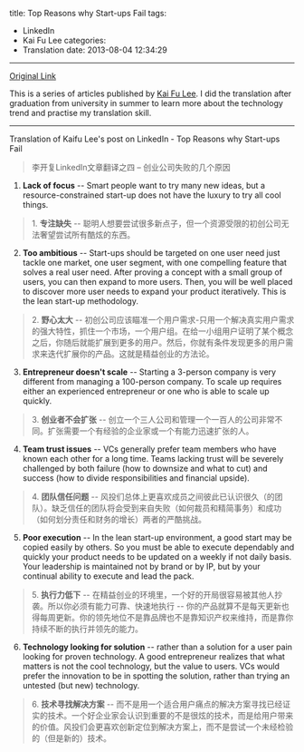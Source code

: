 title: Top Reasons why Start-ups Fail
tags:
  - LinkedIn
  - Kai Fu Lee
categories:
  - Translation
date: 2013-08-04 12:34:29
---
[Original Link](https://www.linkedin.com/today/post/article/20121008142944-416648-top-reasons-why-start-ups-fail)

This is a series of articles published by [Kai Fu Lee](https://www.linkedin.com/profile/view?id=416648&authType=name&authToken=GZNe&ref=CONTENT&goback=%2Empd2_*1_*1_*1_*1_*1_*1_20121002150727*5416648*5the*5chinese*5user*5is*5more*5like*5you*5than*5you*5think&trk=mp-ph-pn). I did the translation after graduation from university in summer to learn more about the technology trend and practise my translation skill.

---

Translation of Kaifu Lee's post on LinkedIn - Top Reasons why Start-ups Fail
>李开复LinkedIn文章翻译之四 – 创业公司失败的几个原因

1. **Lack of focus** -- Smart people want to try many new ideas, but a resource-constrained start-up does not have the luxury to try all cool things.
>1\. **专注缺失** -- 聪明人想要尝试很多新点子，但一个资源受限的初创公司无法奢望尝试所有酷炫的东西。
2. **Too ambitious** -- Start-ups should be targeted on one user need  just tackle one market, one user segment, with one compelling feature that solves a real user need. After proving a concept with a small group of users, you can then expand to more users. Then, you will be well placed to discover more user needs to expand your product iteratively. This is the lean start-up methodology.
>2\. **野心太大** -- 初创公司应该瞄准一个用户需求-只用一个解决真实用户需求的强大特性，抓住一个市场，一个用户组。在给一小组用户证明了某个概念之后，你随后就能扩展到更多的用户。然后，你就有条件发现更多的用户需求来迭代扩展你的产品。这就是精益创业的方法论。
3. **Entrepreneur doesn't scale** -- Starting a 3-person company is very different from managing a 100-person company. To scale up requires either an experienced entrepreneur or one who is able to scale up quickly.
>3\. **创业者不会扩张** -- 创立一个三人公司和管理一个一百人的公司非常不同。扩张需要一个有经验的企业家或一个有能力迅速扩张的人。
4. **Team trust issues** -- VCs generally prefer team members who have known each other for a long time. Teams lacking trust will be severely challenged by both failure (how to downsize and what to cut) and success (how to divide responsibilities and financial upside).
>4\. **团队信任问题** -- 风投们总体上更喜欢成员之间彼此已认识很久（的团队）。缺乏信任的团队将会受到来自失败（如何裁员和精简事务）和成功（如何划分责任和财务的增长）两者的严酷挑战。
5. **Poor execution** -- In the lean start-up environment, a good start may be copied easily by others. So you must be able to execute dependably and quickly  your product needs to be updated on a weekly if not daily basis. Your leadership is maintained not by brand or by IP, but by your continual ability to execute and lead the pack.
>5\. **执行力低下** -- 在精益创业的环境里，一个好的开局很容易被其他人抄袭。所以你必须有能力可靠、快速地执行 -- 你的产品就算不是每天更新也得每周更新。你的领先地位不是靠品牌也不是靠知识产权来维持，而是靠你持续不断的执行并领先的能力。
6. **Technology looking for solution** -- rather than a solution for a user pain looking for proven technology. A good entrepreneur realizes that what matters is not the cool technology, but the value to users. VCs would prefer the innovation to be in spotting the solution, rather than trying an untested (but new) technology.
>6\. **技术寻找解决方案** -- 而不是用一个适合用户痛点的解决方案寻找已经证实的技术。一个好企业家会认识到重要的不是很炫的技术，而是给用户带来的价值。风投们会更喜欢创新定位到解决方案上，而不是尝试一个未经检验的（但是新的）技术。
